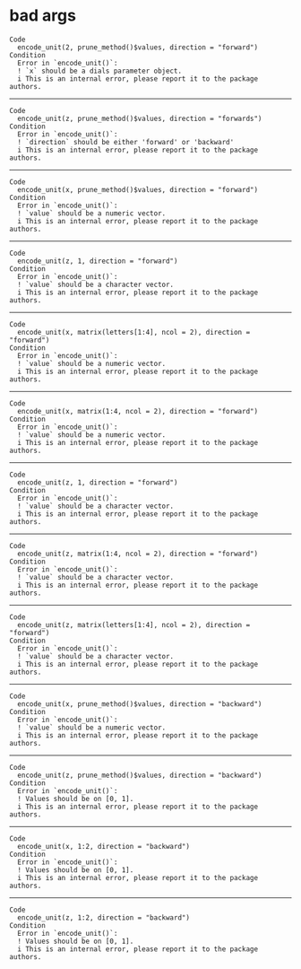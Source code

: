 # bad args

    Code
      encode_unit(2, prune_method()$values, direction = "forward")
    Condition
      Error in `encode_unit()`:
      ! `x` should be a dials parameter object.
      i This is an internal error, please report it to the package authors.

---

    Code
      encode_unit(z, prune_method()$values, direction = "forwards")
    Condition
      Error in `encode_unit()`:
      ! `direction` should be either 'forward' or 'backward'
      i This is an internal error, please report it to the package authors.

---

    Code
      encode_unit(x, prune_method()$values, direction = "forward")
    Condition
      Error in `encode_unit()`:
      ! `value` should be a numeric vector.
      i This is an internal error, please report it to the package authors.

---

    Code
      encode_unit(z, 1, direction = "forward")
    Condition
      Error in `encode_unit()`:
      ! `value` should be a character vector.
      i This is an internal error, please report it to the package authors.

---

    Code
      encode_unit(x, matrix(letters[1:4], ncol = 2), direction = "forward")
    Condition
      Error in `encode_unit()`:
      ! `value` should be a numeric vector.
      i This is an internal error, please report it to the package authors.

---

    Code
      encode_unit(x, matrix(1:4, ncol = 2), direction = "forward")
    Condition
      Error in `encode_unit()`:
      ! `value` should be a numeric vector.
      i This is an internal error, please report it to the package authors.

---

    Code
      encode_unit(z, 1, direction = "forward")
    Condition
      Error in `encode_unit()`:
      ! `value` should be a character vector.
      i This is an internal error, please report it to the package authors.

---

    Code
      encode_unit(z, matrix(1:4, ncol = 2), direction = "forward")
    Condition
      Error in `encode_unit()`:
      ! `value` should be a character vector.
      i This is an internal error, please report it to the package authors.

---

    Code
      encode_unit(z, matrix(letters[1:4], ncol = 2), direction = "forward")
    Condition
      Error in `encode_unit()`:
      ! `value` should be a character vector.
      i This is an internal error, please report it to the package authors.

---

    Code
      encode_unit(x, prune_method()$values, direction = "backward")
    Condition
      Error in `encode_unit()`:
      ! `value` should be a numeric vector.
      i This is an internal error, please report it to the package authors.

---

    Code
      encode_unit(z, prune_method()$values, direction = "backward")
    Condition
      Error in `encode_unit()`:
      ! Values should be on [0, 1].
      i This is an internal error, please report it to the package authors.

---

    Code
      encode_unit(x, 1:2, direction = "backward")
    Condition
      Error in `encode_unit()`:
      ! Values should be on [0, 1].
      i This is an internal error, please report it to the package authors.

---

    Code
      encode_unit(z, 1:2, direction = "backward")
    Condition
      Error in `encode_unit()`:
      ! Values should be on [0, 1].
      i This is an internal error, please report it to the package authors.

